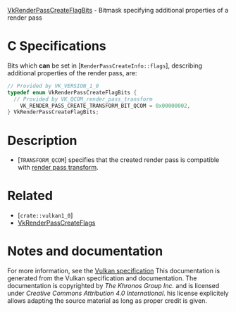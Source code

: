 [VkRenderPassCreateFlagBits](https://www.khronos.org/registry/vulkan/specs/1.3-extensions/man/html/VkRenderPassCreateFlagBits.html) - Bitmask specifying additional properties of a render pass

# C Specifications
Bits which  **can**  be set in [`RenderPassCreateInfo::flags`],
describing additional properties of the render pass, are:
```c
// Provided by VK_VERSION_1_0
typedef enum VkRenderPassCreateFlagBits {
  // Provided by VK_QCOM_render_pass_transform
    VK_RENDER_PASS_CREATE_TRANSFORM_BIT_QCOM = 0x00000002,
} VkRenderPassCreateFlagBits;
```

# Description
- [`TRANSFORM_QCOM`] specifies that the created render pass is compatible with [render pass transform](https://www.khronos.org/registry/vulkan/specs/1.3-extensions/html/vkspec.html#vertexpostproc-renderpass-transform).

# Related
- [`crate::vulkan1_0`]
- [VkRenderPassCreateFlags]()

# Notes and documentation
For more information, see the [Vulkan specification](https://www.khronos.org/registry/vulkan/specs/1.3-extensions/html/vkspec.html)
This documentation is generated from the Vulkan specification and documentation.
The documentation is copyrighted by *The Khronos Group Inc.* and is licensed under *Creative Commons Attribution 4.0 International*.
his license explicitely allows adapting the source material as long as proper credit is given.
        